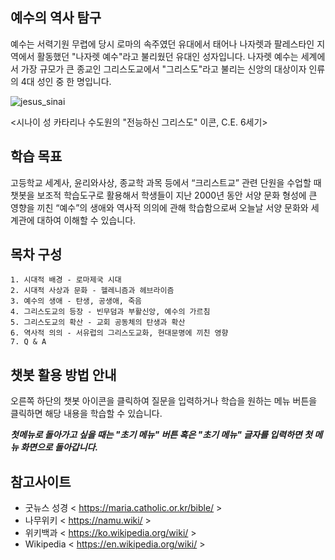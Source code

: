 ## 예수의 역사 탐구 

예수는 서력기원 무렵에 당시 로마의 속주였던 유대에서 태어나 나자렛과 팔레스타인 지역에서 활동했던 "나자렛 예수"라고 불리웠던 유대인 성자입니다. 
나자렛 예수는 세계에서 가장 규모가 큰 종교인 그리스도교에서 "그리스도"라고 불리는 신앙의 대상이자 인류의 4대 성인 중 한 명입니다. 

![jesus_sinai](https://user-images.githubusercontent.com/82309621/118348615-8534b080-b586-11eb-8ba9-08c373b86a1e.jpg)

<시나이 성 카타리나 수도원의 "전능하신 그리스도" 이콘, C.E. 6세기>

## 학습 목표

고등학교 세계사, 윤리와사상, 종교학 과목 등에서 “크리스트교” 관련 단원을 수업할 때 챗봇을 보조적 학습도구로 활용해서 학생들이 지난 2000년 동안 서양 문화 형성에 큰 영향을 끼친 “예수”의 생애와 역사적 의의에 관해 학습함으로써 오늘날 서양 문화와 세계관에 대하여 이해할 수 있습니다.

## 목차 구성

  ```
  1. 시대적 배경 - 로마제국 시대     
  2. 시대적 사상과 문화 - 헬레니즘과 헤브라이즘
  3. 예수의 생애 - 탄생, 공생애, 죽음
  4. 그리스도교의 등장 - 빈무덤과 부활신앙, 예수의 가르침
  5. 그리스도교의 확산 - 교회 공동체의 탄생과 확산
  6. 역사적 의의 - 서유럽의 그리스도교화, 현대문명에 끼친 영향
  7. Q & A
```

## 챗봇 활용 방법 안내

오른쪽 하단의 챗봇 아이콘을 클릭하여 질문을 입력하거나 학습을 원하는 메뉴 버튼을 클릭하면 해당 내용을 학습할 수 있습니다. 

***첫메뉴로 돌아가고 싶을 때는 "초기 메뉴" 버튼 혹은 "초기 메뉴" 글자를 입력하면 첫 메뉴 화면으로 돌아갑니다.***

## 참고사이트
   * 굿뉴스 성경 < https://maria.catholic.or.kr/bible/ >
   * 나무위키 < https://namu.wiki/ >
   * 위키백과 < https://ko.wikipedia.org/wiki/ >
   * Wikipedia < https://en.wikipedia.org/wiki/ >
